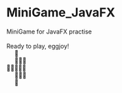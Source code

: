 # MiniGame_JavaFX

MiniGame for JavaFX practise <br /> <br />
Ready to play, eggjoy! <br />
&ensp; &nbsp; :egg: <br />
&ensp; &nbsp; :egg::egg::egg: <br />
:egg::egg::egg::egg::egg: <br />
&ensp; &nbsp; :egg::egg::egg: <br />
&ensp; &nbsp; :egg: <br />
